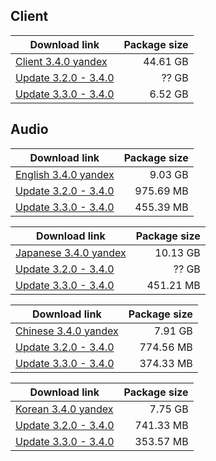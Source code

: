 ## Client

| Download link | Package size |
| ------------- | ------------:|
| [Client 3.4.0 yandex](https://disk.yandex.ru/d/jPlxEyz6qvtgDg/GenshinImpact_3.4.0.zip) | 44.61 GB |
| [Update 3.2.0 - 3.4.0](https://autopatchhk.yuanshen.com/client_app/update/hk4e_global/10/game_3.2.0_3.4.0_hdiff_2Tv5e1BCLFnW0dPG.zip) | ?? GB |
| [Update 3.3.0 - 3.4.0](https://archive.org/download/genshin-impact-3.3.0-to-3.4.0/game_3.3.0_3.4.0_hdiff_IxKGMXhCLzZAJqUm.zip) | 6.52 GB |


## Audio

| Download link | Package size |
| ------------- | ------------:|
| [English 3.4.0 yandex](https://disk.yandex.ru/d/jPlxEyz6qvtgDg/Audio_English(US)_3.4.0.zip) | 9.03 GB |
| [Update 3.2.0 - 3.4.0](https://autopatchhk.yuanshen.com/client_app/update/hk4e_global/10/en-us_3.2.0_3.4.0_hdiff_Onc2ZSWqiHMLh80p.zip) | 975.69 MB |
| [Update 3.3.0 - 3.4.0](https://autopatchhk.yuanshen.com/client_app/update/hk4e_global/10/en-us_3.3.0_3.4.0_hdiff_kXarZuSHnoEYzWiq.zip) | 455.39 MB |

| Download link | Package size |
| ------------- | ------------:|
| [Japanese 3.4.0 yandex](https://disk.yandex.ru/d/jPlxEyz6qvtgDg/Audio_Japanese_3.4.0.zip) | 10.13 GB |
| [Update 3.2.0 - 3.4.0](https://autopatchhk.yuanshen.com/client_app/update/hk4e_global/10/ja-jp_3.2.0_3.4.0_hdiff_QUa8erWEPHFwgGvc) | ?? GB |
| [Update 3.3.0 - 3.4.0](https://autopatchhk.yuanshen.com/client_app/update/hk4e_global/10/ja-jp_3.3.0_3.4.0_hdiff_4RnJjQLArch3yGOt.zip) | 451.21 MB |

| Download link | Package size |
| ------------- | ------------:|
| [Chinese 3.4.0 yandex](https://disk.yandex.ru/d/jPlxEyz6qvtgDg/Audio_Chinese_3.4.0.zip) | 7.91 GB |
| [Update 3.2.0 - 3.4.0](https://autopatchhk.yuanshen.com/client_app/update/hk4e_global/10/zh-cn_3.2.0_3.4.0_hdiff_sJLa0SElyqR5dFBo.zip) | 774.56 MB |
| [Update 3.3.0 - 3.4.0](https://autopatchhk.yuanshen.com/client_app/update/hk4e_global/10/zh-cn_3.3.0_3.4.0_hdiff_CwIhpT8VfBUqlSEg.zip) | 374.33 MB |

| Download link | Package size |
| ------------- | ------------:|
| [Korean 3.4.0 yandex](https://disk.yandex.ru/d/jPlxEyz6qvtgDg/Audio_Korean_3.4.0.zip) | 7.75 GB |
| [Update 3.2.0 - 3.4.0](https://autopatchhk.yuanshen.com/client_app/update/hk4e_global/10/ko-kr_3.2.0_3.4.0_hdiff_u1pfvG0C8lakLRKT.zip) | 741.33 MB |
| [Update 3.3.0 - 3.4.0](https://autopatchhk.yuanshen.com/client_app/update/hk4e_global/10/ko-kr_3.3.0_3.4.0_hdiff_j3fribpBSCJaMUnE.zip) | 353.57 MB |
